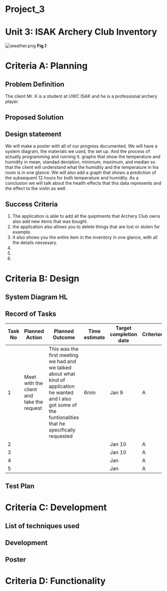 # Project_3
# Unit 3: ISAK Archery Club Inventory

![weather.png](weather_station.png)
**Fig.1**

# Criteria A: Planning

## Problem Definition
The client Mr. K is a student at UWC ISAK and he is a professional archery player.

## Proposed Solution



## Design statement
We will make a poster with all of our progress documented. We will have a system diagram, the materials we used, the set up. And the process of actually programming and running it.  graphs that show the temperature and humidity in mean, standad deviation, minimum, maximum, and median so that the client will understand what the humidity and the temperature in his room is in one glance. We will also add a graph that shows a prediction of the subsequent 12 hours for both temperature and humidity. As a conclusion we will talk about the health effects that this data represents and the effect to the violin as well.

## Success Criteria

1. The application is able to add all the quiptments that Archery Club owns also add new items that was bought.
2. the application also allows you to delete things that are lost or stolen for example.
3. It also shows you the entire item in the inventory in one glance, with all the details nessesary.
4.
5.
6.

# Criteria B: Design

## System Diagram **HL**





## Record of Tasks
| Task No | Planned Action                                                | Planned Outcome                                                                                                 | Time estimate | Target completion date | Criterion |
|---------|---------------------------------------------------------------|-----------------------------------------------------------------------------------------------------------------|---------------|------------------------|-----------| 
| 1       | Meet with the client and take the request | This was the first meeting we had and we talked about what kind of application he wanted and I also got some of the funtionalities that he specifically requested | 6min | Jan 9 | A
| 2       |   |  |  | Jan 10 | A
| 3       |   |  |  | Jan 10 | A
| 4       |   |  |  | Jan  | A
| 5       |   |  |  | Jan  | A

## Test Plan

# Criteria C: Development

## List of techniques used

## Development



## Poster



# Criteria D: Functionality


